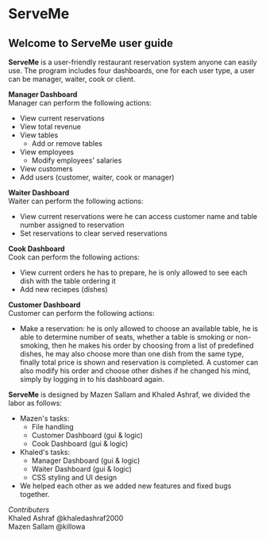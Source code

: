 # ServeMe
## Welcome to ServeMe user guide
**ServeMe** is a user-friendly restaurant reservation system anyone can easily use.
The program includes four dashboards, one for each user type, a user can be manager, waiter, cook or client.

**Manager Dashboard**  
Manager can perform the following actions:  
* View current reservations
* View total revenue
* View tables
	* Add or remove tables
* View employees
	* Modify employees' salaries
* View customers
* Add users (customer, waiter, cook or manager)

**Waiter Dashboard**  
Waiter can perform the following actions:  
* View current reservations were he can access customer name and table number assigned to reservation
* Set reservations to clear served reservations

**Cook Dashboard**  
Cook can perform the following actions:  
* View current orders he has to prepare, he is only allowed to see each dish with the table ordering it
* Add new reciepes (dishes)

**Customer Dashboard**  
Customer can perform the following actions:  
* Make a reservation: he is only allowed to choose an available table, he is able to determine number of seats, whether a table is smoking or non-smoking, then he makes his order by choosing from a list of predefined dishes, he may also choose more than one dish from the same type, finally total price is shown and reservation is completed. A customer can also modify his order and choose other dishes if he changed his mind, simply by logging in to his dashboard again.

**ServeMe** is designed by Mazen Sallam and Khaled Ashraf, we divided the labor as follows:
* Mazen's tasks:
	* File handling
	* Customer Dashboard (gui & logic)
	* Cook Dashboard (gui & logic)
* Khaled's tasks:
	* Manager Dashboard (gui & logic)
	* Waiter Dashboard (gui & logic)
	* CSS styling and UI design
* We helped each other as we added new features and fixed bugs together.
  
    
*Contributers*  
Khaled Ashraf @khaledashraf2000  
Mazen Sallam @killowa

